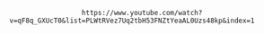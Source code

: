                       https://www.youtube.com/watch?v=qF8q_GXUcT0&list=PLWtRVez7Uq2tbH53FNZtYeaAL0Uzs48kp&index=1

